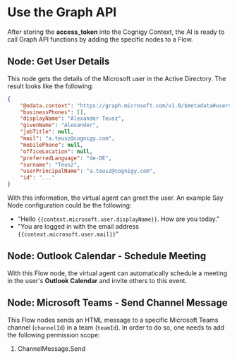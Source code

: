 # Use the Graph API

After storing the **access_token** into the Cognigy Context, the AI is ready to call Graph API functions by adding the specific nodes to a Flow.

## Node: Get User Details

This node gets the details of the Microsoft user in the Active Directory. The result looks like the following:

```json
{
    "@odata.context": "https://graph.microsoft.com/v1.0/$metadata#users/$entity",
    "businessPhones": [],
    "displayName": "Alexander Teusz",
    "givenName": "Alexander",
    "jobTitle": null,
    "mail": "a.teusz@cognigy.com",
    "mobilePhone": null,
    "officeLocation": null,
    "preferredLanguage": "de-DE",
    "surname": "Teusz",
    "userPrincipalName": "a.teusz@cognigy.com",
    "id": "..."
}
```

With this information, the virtual agent can greet the user. An example Say Node configuration could be the following:

- "Hello `{{context.microsoft.user.displayName}}`. How are you today."
- "You are logged in with the email address `{{context.microsoft.user.mail}}`"

## Node: Outlook Calendar - Schedule Meeting

With this Flow node, the virtual agent can automatically schedule a meeting in the user's **Outlook Calendar** and invite others to this event.

## Node: Microsoft Teams - Send Channel Message

This Flow nodes sends an HTML message to a specific Microsoft Teams channel (`channelId`) in a team (`teamId`). In order to do so, one needs to add the following permission scope:

1. ChannelMessage.Send